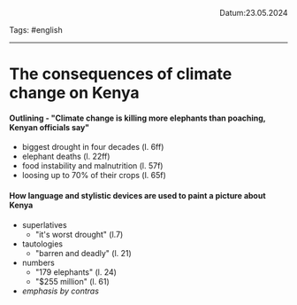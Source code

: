 <p align="right">Datum:23.05.2024</p>

Tags: #english 

---

# The consequences of climate change on Kenya
#### Outlining - "Climate change is killing more elephants than poaching, Kenyan officials say"
- biggest drought in four decades (l. 6ff)
- elephant deaths (l. 22ff)
- food instability and malnutrition (l. 57f)
- loosing up to 70% of their crops (l. 65f)

#### How language and stylistic devices are used to paint a picture about Kenya
- superlatives 
	- "it's worst drought" (l.7)
- tautologies
	- "barren and deadly" (l. 21)
- numbers
	- "179 elephants" (l. 24)
	- "$255 million" (l. 61)
- *emphasis by contras*